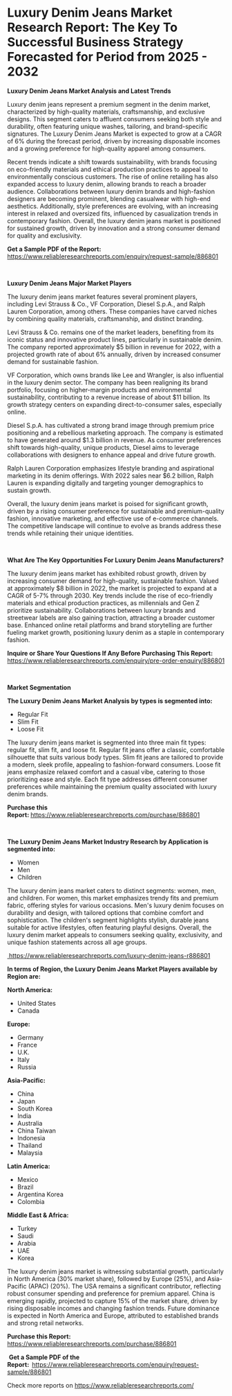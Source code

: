 <p><h1>Luxury Denim Jeans Market Research Report: The Key To Successful Business Strategy Forecasted for Period from 2025 - 2032</h1></p><p><strong>Luxury Denim Jeans Market Analysis and Latest Trends</strong></p>
<p><p>Luxury denim jeans represent a premium segment in the denim market, characterized by high-quality materials, craftsmanship, and exclusive designs. This segment caters to affluent consumers seeking both style and durability, often featuring unique washes, tailoring, and brand-specific signatures. The Luxury Denim Jeans Market is expected to grow at a CAGR of 6% during the forecast period, driven by increasing disposable incomes and a growing preference for high-quality apparel among consumers.</p><p>Recent trends indicate a shift towards sustainability, with brands focusing on eco-friendly materials and ethical production practices to appeal to environmentally conscious customers. The rise of online retailing has also expanded access to luxury denim, allowing brands to reach a broader audience. Collaborations between luxury denim brands and high-fashion designers are becoming prominent, blending casualwear with high-end aesthetics. Additionally, style preferences are evolving, with an increasing interest in relaxed and oversized fits, influenced by casualization trends in contemporary fashion. Overall, the luxury denim jeans market is positioned for sustained growth, driven by innovation and a strong consumer demand for quality and exclusivity.</p></p>
<p><strong>Get a Sample PDF of the Report:&nbsp;</strong> <a href="https://www.reliableresearchreports.com/enquiry/request-sample/886801?utm_campaign=2954&utm_medium=2&utm_source=Github&utm_content=ia&utm_term=04042025&utm_id=luxury-denim-jeans">https://www.reliableresearchreports.com/enquiry/request-sample/886801</a></p>
<p>&nbsp;</p>
<p><strong>Luxury Denim Jeans Major Market Players</strong></p>
<p><p>The luxury denim jeans market features several prominent players, including Levi Strauss & Co., VF Corporation, Diesel S.p.A., and Ralph Lauren Corporation, among others. These companies have carved niches by combining quality materials, craftsmanship, and distinct branding.</p><p>Levi Strauss & Co. remains one of the market leaders, benefiting from its iconic status and innovative product lines, particularly in sustainable denim. The company reported approximately $5 billion in revenue for 2022, with a projected growth rate of about 6% annually, driven by increased consumer demand for sustainable fashion.</p><p>VF Corporation, which owns brands like Lee and Wrangler, is also influential in the luxury denim sector. The company has been realigning its brand portfolio, focusing on higher-margin products and environmental sustainability, contributing to a revenue increase of about $11 billion. Its growth strategy centers on expanding direct-to-consumer sales, especially online.</p><p>Diesel S.p.A. has cultivated a strong brand image through premium price positioning and a rebellious marketing approach. The company is estimated to have generated around $1.3 billion in revenue. As consumer preferences shift towards high-quality, unique products, Diesel aims to leverage collaborations with designers to enhance appeal and drive future growth.</p><p>Ralph Lauren Corporation emphasizes lifestyle branding and aspirational marketing in its denim offerings. With 2022 sales near $6.2 billion, Ralph Lauren is expanding digitally and targeting younger demographics to sustain growth. </p><p>Overall, the luxury denim jeans market is poised for significant growth, driven by a rising consumer preference for sustainable and premium-quality fashion, innovative marketing, and effective use of e-commerce channels. The competitive landscape will continue to evolve as brands address these trends while retaining their unique identities.</p></p>
<p>&nbsp;</p>
<p><strong>What Are The Key Opportunities For Luxury Denim Jeans Manufacturers?</strong></p>
<p><p>The luxury denim jeans market has exhibited robust growth, driven by increasing consumer demand for high-quality, sustainable fashion. Valued at approximately $8 billion in 2022, the market is projected to expand at a CAGR of 5-7% through 2030. Key trends include the rise of eco-friendly materials and ethical production practices, as millennials and Gen Z prioritize sustainability. Collaborations between luxury brands and streetwear labels are also gaining traction, attracting a broader customer base. Enhanced online retail platforms and brand storytelling are further fueling market growth, positioning luxury denim as a staple in contemporary fashion.</p></p>
<p><strong>Inquire or Share Your Questions If Any Before Purchasing This Report:</strong> <a href="https://www.reliableresearchreports.com/enquiry/pre-order-enquiry/886801?utm_campaign=2954&utm_medium=2&utm_source=Github&utm_content=ia&utm_term=04042025&utm_id=luxury-denim-jeans">https://www.reliableresearchreports.com/enquiry/pre-order-enquiry/886801</a></p>
<p>&nbsp;</p>
<p><strong>Market Segmentation</strong></p>
<p><strong>The Luxury Denim Jeans Market Analysis by types is segmented into:</strong></p>
<p><ul><li>Regular Fit</li><li>Slim Fit</li><li>Loose Fit</li></ul></p>
<p><p>The luxury denim jeans market is segmented into three main fit types: regular fit, slim fit, and loose fit. Regular fit jeans offer a classic, comfortable silhouette that suits various body types. Slim fit jeans are tailored to provide a modern, sleek profile, appealing to fashion-forward consumers. Loose fit jeans emphasize relaxed comfort and a casual vibe, catering to those prioritizing ease and style. Each fit type addresses different consumer preferences while maintaining the premium quality associated with luxury denim brands.</p></p>
<p><strong>Purchase this Report:&nbsp;</strong><a href="https://www.reliableresearchreports.com/purchase/886801?utm_campaign=2954&utm_medium=2&utm_source=Github&utm_content=ia&utm_term=04042025&utm_id=luxury-denim-jeans">https://www.reliableresearchreports.com/purchase/886801</a></p>
<p>&nbsp;</p>
<p><strong>The Luxury Denim Jeans Market Industry Research by Application is segmented into:</strong></p>
<p><ul><li>Women</li><li>Men</li><li>Children</li></ul></p>
<p><p>The luxury denim jeans market caters to distinct segments: women, men, and children. For women, this market emphasizes trendy fits and premium fabric, offering styles for various occasions. Men's luxury denim focuses on durability and design, with tailored options that combine comfort and sophistication. The children's segment highlights stylish, durable jeans suitable for active lifestyles, often featuring playful designs. Overall, the luxury denim market appeals to consumers seeking quality, exclusivity, and unique fashion statements across all age groups.</p></p>
<p><a href="https://www.reliableresearchreports.com/luxury-denim-jeans-r886801?utm_campaign=2954&utm_medium=2&utm_source=Github&utm_content=ia&utm_term=04042025&utm_id=luxury-denim-jeans">&nbsp;https://www.reliableresearchreports.com/luxury-denim-jeans-r886801</a></p>
<p><strong>In terms of Region, the Luxury Denim Jeans Market Players available by Region are:</strong></p>
<p>
    <p> <strong> North America: </strong>
        <ul>
            <li>United States</li>
            <li>Canada</li>
        </ul>
        </p> 
    <p> <strong> Europe: </strong>
        <ul>
            <li>Germany</li>
            <li>France</li>
            <li>U.K.</li>
            <li>Italy</li>
            <li>Russia</li>
        </ul>
        </p> 
    <p> <strong> Asia-Pacific: </strong>
        <ul>
            <li>China</li>
            <li>Japan</li>
            <li>South Korea</li>
            <li>India</li>
            <li>Australia</li>
            <li>China Taiwan</li>
            <li>Indonesia</li>
            <li>Thailand</li>
            <li>Malaysia</li>
        </ul>
        </p> 
    <p> <strong> Latin America: </strong>
        <ul>
            <li>Mexico</li>
            <li>Brazil</li>
            <li>Argentina Korea</li>
            <li>Colombia</li>
        </ul>
        </p> 
    <p> <strong> Middle East & Africa: </strong>
        <ul>
            <li>Turkey</li>
            <li>Saudi</li>
            <li>Arabia</li>
            <li>UAE</li>
            <li>Korea</li>
        </ul>
    </p>
    </p>
<p><p>The luxury denim jeans market is witnessing substantial growth, particularly in North America (30% market share), followed by Europe (25%), and Asia-Pacific (APAC) (20%). The USA remains a significant contributor, reflecting robust consumer spending and preference for premium apparel. China is emerging rapidly, projected to capture 15% of the market share, driven by rising disposable incomes and changing fashion trends. Future dominance is expected in North America and Europe, attributed to established brands and strong retail networks.</p></p>
<p><strong>Purchase this Report: </strong><a href="https://www.reliableresearchreports.com/purchase/886801?utm_campaign=2954&utm_medium=2&utm_source=Github&utm_content=ia&utm_term=04042025&utm_id=luxury-denim-jeans">https://www.reliableresearchreports.com/purchase/886801</a></p>
<p>&nbsp;<strong>Get a Sample PDF of the Report:&nbsp;&nbsp;</strong><a href="https://www.reliableresearchreports.com/enquiry/request-sample/886801?utm_campaign=2954&utm_medium=2&utm_source=Github&utm_content=ia&utm_term=04042025&utm_id=luxury-denim-jeans">https://www.reliableresearchreports.com/enquiry/request-sample/886801</a></p>
<p><strong></strong></p>
<p>Check more reports on <a href="https://www.reliableresearchreports.com/?utm_campaign=2954&utm_medium=2&utm_source=Github&utm_content=ia&utm_term=04042025&utm_id=luxury-denim-jeans">https://www.reliableresearchreports.com/</a></p>
